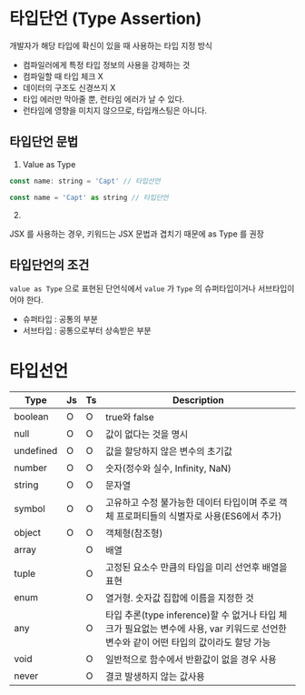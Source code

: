 # 타입단언 (Type Assertion)

개발자가 해당 타입에 확신이 있을 때 사용하는 타입 지정 방식

- 컴파일러에게 특정 타입 정보의 사용을 강제하는 것
- 컴파일할 때 타입 체크 X
- 데이터의 구조도 신경쓰지 X
- 타입 에러만 막아줄 뿐, 런타임 에러가 날 수 있다.
- 런타임에 영향을 미치지 않으므로, 타입캐스팅은 아니다.

## 타입단언 문법

1. Value as Type

```javascript
const name: string = 'Capt' // 타입선언

const name = 'Capt' as string // 타입단언
```

2. <Type>

JSX 를 사용하는 경우, <Type> 키워드는 JSX 문법과 겹치기 때문에 as Type 를 권장

## 타입단언의 조건

`value as Type` 으로 표현된 단언식에서 `value` 가 `Type` 의 슈퍼타입이거나 서브타입이어야 한다.

- 슈퍼타입 : 공통의 부분
- 서브타입 : 공통으로부터 상속받은 부분

# 타입선언

| Type      | Js  | Ts  | Description                                                                                                                            |
| --------- | --- | --- | -------------------------------------------------------------------------------------------------------------------------------------- |
| boolean   | O   | O   | true와 false                                                                                                                           |
| null      | O   | O   | 값이 없다는 것을 명시                                                                                                                  |
| undefined | O   | O   | 값을 할당하지 않은 변수의 초기값                                                                                                       |
| number    | O   | O   | 숫자(정수와 실수, Infinity, NaN)                                                                                                       |
| string    | O   | O   | 문자열                                                                                                                                 |
| symbol    | O   | O   | 고유하고 수정 불가능한 데이터 타입이며 주로 객체 프로퍼티들의 식별자로 사용(ES6에서 추가)                                              |
| object    | O   | O   | 객체형(참조형)                                                                                                                         |
| array     |     | O   | 배열                                                                                                                                   |
| tuple     |     | O   | 고정된 요소수 만큼의 타입을 미리 선언후 배열을 표현                                                                                    |
| enum      |     | O   | 열거형. 숫자값 집합에 이름을 지정한 것                                                                                                 |
| any       |     | O   | 타입 추론(type inference)할 수 없거나 타입 체크가 필요없는 변수에 사용, var 키워드로 선언한 변수와 같이 어떤 타입의 값이라도 할당 가능 |
| void      |     | O   | 일반적으로 함수에서 반환값이 없을 경우 사용                                                                                            |
| never     |     | O   | 결코 발생하지 않는 값사용                                                                                                              |
